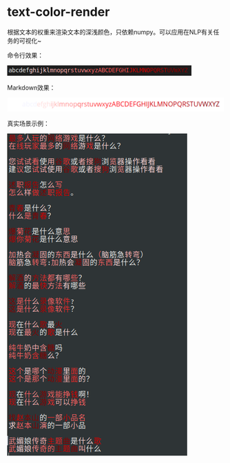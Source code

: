 # text-color-render

根据文本的权重来渲染文本的深浅颜色，只依赖numpy。可以应用在NLP有关任务的可视化~

命令行效果：

![](asset/command-line-demo.png)


Markdown效果：

![](asset/markdown-demo.png)

真实场景示例：

![](asset/match-demo.png)

